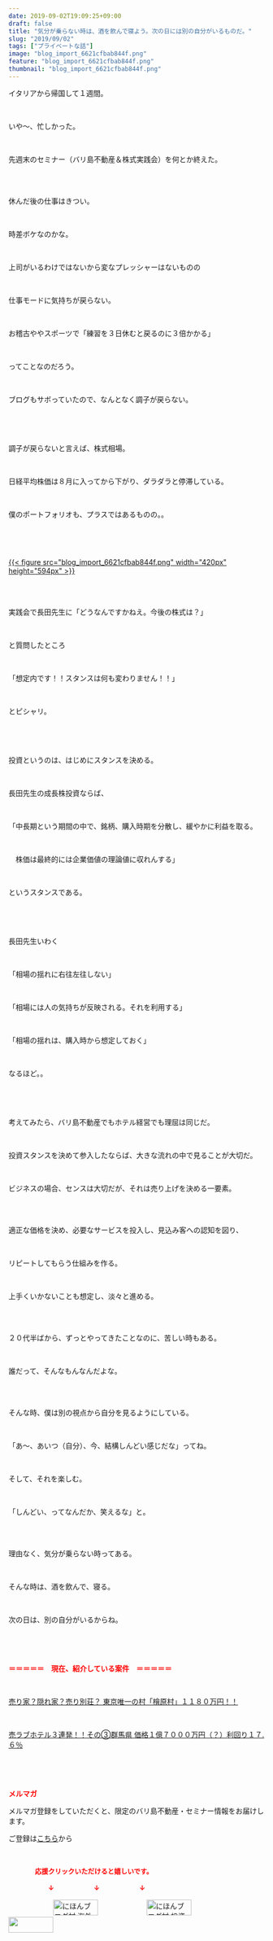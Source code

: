 ```yaml
---
date: 2019-09-02T19:09:25+09:00
draft: false
title: "気分が乗らない時は、酒を飲んで寝よう。次の日には別の自分がいるものだ。"
slug: "2019/09/02"
tags: ["プライベートな話"]
image: "blog_import_6621cfbab844f.png"
feature: "blog_import_6621cfbab844f.png"
thumbnail: "blog_import_6621cfbab844f.png"
---
```

<p>イタリアから帰国して１週間。</p><p> </p><p>いや～、忙しかった。</p><p> </p><p>先週末のセミナー（バリ島不動産＆株式実践会）を何とか終えた。</p><p> </p><p><br/>休んだ後の仕事はきつい。</p><p> </p><p>時差ボケなのかな。</p><p> </p><p>上司がいるわけではないから変なプレッシャーはないものの</p><p> </p><p>仕事モードに気持ちが戻らない。</p><p> </p><p>お稽古ややスポーツで「練習を３日休むと戻るのに３倍かかる」</p><p> </p><p>ってことなのだろう。</p><p> </p><p>ブログもサボっていたので、なんとなく調子が戻らない。</p><p> </p><p> </p><p>調子が戻らないと言えば、株式相場。</p><p> </p><p>日経平均株価は８月に入ってから下がり、ダラダラと停滞している。</p><p> </p><p>僕のポートフォリオも、プラスではあるものの。。</p><p> </p><p> </p><p><a href="blog_import_6621cfbab844f.png">{{< figure src="blog_import_6621cfbab844f.png" width="420px" height="594px" >}}</a></p><p> </p><p><br/>実践会で長田先生に「どうなんですかねえ。今後の株式は？」</p><p> </p><p>と質問したところ</p><p> </p><p>「想定内です！！スタンスは何も変わりません！！」</p><p> </p><p>とピシャリ。</p><p> </p><p> </p><p>投資というのは、はじめにスタンスを決める。</p><p> </p><p>長田先生の成長株投資ならば、</p><p> </p><p>「中長期という期間の中で、銘柄、購入時期を分散し、緩やかに利益を取る。</p><p> </p><p>　株価は最終的には企業価値の理論値に収れんする」</p><p> </p><p>というスタンスである。</p><p> </p><p> </p><p>長田先生いわく</p><p> </p><p>「相場の揺れに右往左往しない」</p><p> </p><p>「相場には人の気持ちが反映される。それを利用する」</p><p> </p><p>「相場の揺れは、購入時から想定しておく」</p><p> </p><p>なるほど。。</p><p> </p><p> </p><p>考えてみたら、バリ島不動産でもホテル経営でも理屈は同じだ。</p><p> </p><p>投資スタンスを決めて参入したならば、大きな流れの中で見ることが大切だ。</p><p> </p><p>ビジネスの場合、センスは大切だが、それは売り上げを決める一要素。</p><p> </p><p><br/>適正な価格を決め、必要なサービスを投入し、見込み客への認知を図り、</p><p> </p><p>リピートしてもらう仕組みを作る。</p><p> </p><p>上手くいかないことも想定し、淡々と進める。</p><p> </p><p><br/>２０代半ばから、ずっとやってきたことなのに、苦しい時もある。</p><p> </p><p>誰だって、そんなもんなんだよな。</p><p> </p><p><br/>そんな時、僕は別の視点から自分を見るようにしている。</p><p> </p><p>「あ～、あいつ（自分）、今、結構しんどい感じだな」ってね。</p><p> </p><p>そして、それを楽しむ。</p><p> </p><p>「しんどい、ってなんだか、笑えるな」と。</p><p> </p><p><br/>理由なく、気分が乗らない時ってある。</p><p> </p><p>そんな時は、酒を飲んで、寝る。</p><p> </p><p>次の日は、別の自分がいるからね。</p><p> </p><p> </p><p><span style="font-weight: bold;"><span style="color: rgb(255, 0, 0);">＝＝＝＝＝　現在、紹介している案件　＝＝＝＝＝</span></span></p><p> </p><p><a href="entry-12500415311.html" target="_blank">売り家？隠れ家？売り別荘？ 東京唯一の村「檜原村」１１８０万円！！</a></p><p> </p><p><a href="entry-12504218353.html" target="_blank">売ラブホテル３連発！！その③群馬県 価格１億７０００万円（？）利回り１７.６％</a></p><p> </p><p> </p><p><span style="font-weight: bold;"><span style="color: rgb(255, 0, 0);">メルマガ</span></span></p><p>メルマガ登録をしていただくと、限定のバリ島不動産・セミナー情報をお届けします。</p><p>ご登録は<a href="f9eeVI" target="_blank">こちら</a>から</p><p style="text-align: center;"> </p><p><font color="#ff0000" size="2"><strong>　　　　応援クリックいただけると嬉しいです。</strong></font></p><p><font color="#ff0000" size="2"><strong>　　　　　　↓　　　　　　↓　　　　　　↓</strong></font></p><p><a href="ranking.html?p_cid=01260127" id="&amp;blogmura_banner"><img alt="にほんブログ村 海外生活ブログ バリ島情報へ" border="0" height="31" src="data:image/svg+xml;charset=utf-8,%3Csvg%20xmlns%3D%22http%3A%2F%2Fwww.w3.org%2F2000%2Fsvg%22%20title%3D%22Placeholder%20for%20Images%22%20role%3D%22presentation%22%20viewBox%3D%220%200%2088%2031%22%20%2F%3E" width="88" data-src="//overseas.blogmura.com/bali/img/bali88_31.gif" style="aspect-ratio: auto 88 / 31;"/><noscript><img alt="にほんブログ村 海外生活ブログ バリ島情報へ" border="0" height="31" src="//overseas.blogmura.com/bali/img/bali88_31.gif" width="88"></noscript></a>  <a href="ranking.html?p_cid=01260127" id="&amp;blogmura_banner"><img alt="にほんブログ村 投資ブログ 不動産投資へ" border="0" height="31" src="data:image/svg+xml;charset=utf-8,%3Csvg%20xmlns%3D%22http%3A%2F%2Fwww.w3.org%2F2000%2Fsvg%22%20title%3D%22Placeholder%20for%20Images%22%20role%3D%22presentation%22%20viewBox%3D%220%200%2088%2031%22%20%2F%3E" width="88" data-src="//investment.blogmura.com/hudousantoushi/img/hudousantoushi88_31.gif" style="aspect-ratio: auto 88 / 31;"/><noscript><img alt="にほんブログ村 投資ブログ 不動産投資へ" border="0" height="31" src="//investment.blogmura.com/hudousantoushi/img/hudousantoushi88_31.gif" width="88"></noscript></a> <a href="link.php?1804582" title="人気ブログランキングへ"><img border="0" height="31" src="data:image/svg+xml;charset=utf-8,%3Csvg%20xmlns%3D%22http%3A%2F%2Fwww.w3.org%2F2000%2Fsvg%22%20title%3D%22Placeholder%20for%20Images%22%20role%3D%22presentation%22%20viewBox%3D%220%200%2088%2031%22%20%2F%3E" width="88" data-src="https://blog.with2.net/img/banner/banner_22.gif" style="aspect-ratio: auto 88 / 31;"/><noscript><img border="0" height="31" src="https://blog.with2.net/img/banner/banner_22.gif" width="88"></noscript></a></p>

